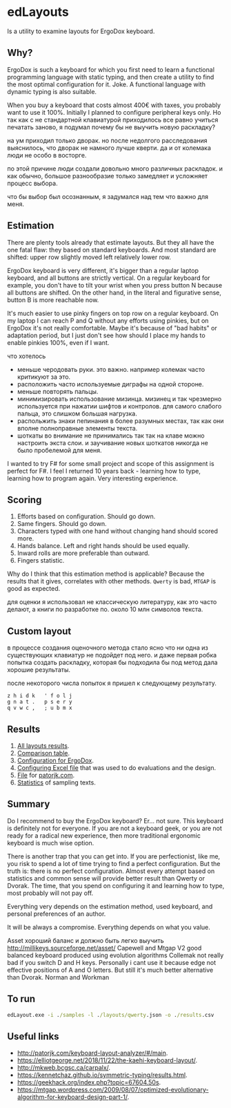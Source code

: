 # edLayouts

Is a utility to examine layouts for ErgoDox keyboard.

## Why?

ErgoDox is such a keyboard for which you first need to learn a functional programming language with static typing, and then create a utility to find the most optimal configuration for it.
Joke.
A functional language with dynamic typing is also suitable.

When you buy a keyboard that costs almost 400€ with taxes, you probably want to use it 100%.
Initially I planned to configure peripheral keys only. 
Но так как с не стандартной клавиатурой приходилось все равно учиться печатать заново, я подумал почему бы не выучить новую раскладку?

на ум приходил только дворак.
но после недолгого расследования выяснилось, что дворак не намного лучше кверти.
да и от колемака люди не особо в восторге.

по этой причине люди создали довольно много различных раскладок. и как обычно, большое разнообразие только замедляет и усложняет процесс выбора.

что бы выбор был осознанным, я задумался над тем что важно для меня.

## Estimation

There are plenty tools already that estimate layouts.
But they all have the one fatal flaw: they based on standard keyboards. And most standard are shifted: upper row slightly moved left relatively lower row.

ErgoDox keyboard is very different, it's bigger than a regular laptop keyboard, and all buttons are strictly vertical.
On a regular keyboard for example, you don't have to tilt your wrist when you press button N because all buttons are shifted.
On the other hand, in the literal and figurative sense, button B is more reachable now.

It's much easier to use pinky fingers on top row on a regular keyboard.
On my laptop I can reach P and Q without any efforts using pinkies, but on ErgoDox it's not really comfortable.
Maybe it's because of "bad habits" or adaptation period, but I just don't see how should I place my hands to enable pinkies 100%, even if I want.

что хотелось
- меньше черодовать руки. это важно. например колемак часто критикуют за это.
- расположить часто используемые диграфы на одной стороне.
- меньше повторять пальцы.
- минимизировать использование мизинца. мизинец и так чрезмерно используется при нажатии шифтов и контролов. для самого слабого пальца, это слишком большая нагрузка.
- распольжить знаки пепинания в более разумных местах, так как они вполне полноправные элементы текста.
- шоткаты во внимание не принимались так так на клаве можно настроить экста слои. и заучивание новых шоткатов никогда не было пробелемой для меня.

I wanted to try F# for some small project and scope of this assignment is perfect for F#.
I feel I returned 10 years back - learning how to type, learning how to program again. Very interesting experience.

## Scoring

1. Efforts based on configuration. Should go down.
1. Same fingers. Should go down.
1. Characters typed with one hand without changing hand should scored more.
1. Hands balance. Left and right hands should be used equally.
1. Inward rolls are more preferable than outward.
1. Fingers statistic.

Why do I think that this estimation method is applicable? Because the results that it gives, correlates with other methods. `Qwerty` is bad, `MTGAP` is good as expected.

для оценки я использовал не классическую литературу, как это часто делают, а книги по разработке по. около 10 млн символов текста.

## Custom layout
  
в процессе создания оценочного метода стало ясно что ни одна из существующих клавиатур не подойдет под него.
и даже первая робка попытка создать раскладку, которая бы подходила бы под метод дала хорошие результаты.

после некоторого числа попыток я пришел к следующему результату.

``` pre
z h i d k   ' f o l j
g n a t .   p s e r y
q v w c ,   ; u b m x
```

## Results

1. [All layouts results](docs/layouts.md).
2. [Comparison table](docs/results.xlsx).
3. [Configuration for ErgoDox](https://configure.ergodox-ez.com/ergodox-ez/layouts/EWljA/latest/0).
4. [Configuring Excel file](docs/layouts.xlsx) that was used to do evaluations and the design.
5. [File](docs/patorjk.json) for [patorjk.com](http://patorjk.com/keyboard-layout-analyzer/#/main).
6. [Statistics](docs/statictics.md) of sampling texts.

## Summary

Do I recommend to buy the ErgoDox keyboard? Er... not sure. This keyboard is definitely not for everyone.
If you are not a keyboard geek, or you are not ready for a radical new experience, then more traditional ergonomic keyboard is much wise option.

There is another trap that you can get into. If you are perfectionist, like me, you risk to spend a lot of time trying to find a perfect configuration.
But the truth is: there is no perfect configuration. Almost every attempt based on statistics and common sense will provide better result than Qwerty or Dvorak.
The time, that you spend on configuring it and learning how to type, most probably will not pay off.

Everything very depends on the estimation method, used keyboard, and personal preferences of an author.

It will be always a compromise. Everything depends on what you value.

Asset хороший баланс и должно быть легко выучить http://millikeys.sourceforge.net/asset/
Capewell and Mtgap V2 good balanced keyboard produced using evolution algorithms
Collemak not really bad if you switch D and H keys. Personally i cant use it because edge not effective positions of A and O letters. But still it's much better alternative than Dvorak.
Norman and Workman

## To run

``` cmd
edLayout.exe -i ./samples -l ./layouts/qwerty.json -o ./results.csv
```

## Useful links

- <http://patorjk.com/keyboard-layout-analyzer/#/main>.
- <https://elliotgeorge.net/2018/11/22/the-kaehi-keyboard-layout/>.
- <http://mkweb.bcgsc.ca/carpalx/>.
- <https://kennetchaz.github.io/symmetric-typing/results.html>.
- <https://geekhack.org/index.php?topic=67604.50s>.
- <https://mtgap.wordpress.com/2009/08/07/optimized-evolutionary-algorithm-for-keyboard-design-part-1/>.
